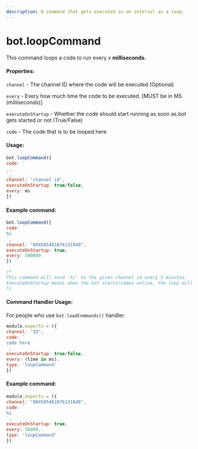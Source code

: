 ```yaml
---
description: A command that gets executed in an interval as a loop.
---
```


# bot.loopCommand

This command loops a code to run every x **milliseconds.**

#### Properties:
`channel` - The channel ID where the code will be executed (Optional)

`every` - Every how much time the code to be executed. [MUST be in MS (milliseconds)]

`executeOnStartup` - Whether the code should start running as soon as bot gets started or not (True/False)

`code` - The code that is to be looped here

#### Usage:

```javascript
bot.loopCommand({
code: `
...
`,
channel: "channel id",
executeOnStartup: true/false,
every: ms
})
```

#### Example command:

```javascript
bot.loopCommand({
code: `
hi
`,
channel: "804505461076131840",
executeOnStartup: true,
every: 500000
})

/*
This command will send 'hi' to the given channel id every 5 minutes. 
ExecuteOnStartup means when the bot starts/comes online, the loop will start
*/
```

#### Command Handler Usage:
For people who use `bot.loadCommands()` handler.
```javascript
module.exports = ({
channel: "ID",
code: `
code here
`,
executeOnStartup: true/false,
every: (time in ms),
type: 'loopCommand'
})
```
#### Example command:

```javascript
module.exports = ({
channel: "804505461076131840",
code: `
hi
`,
executeOnStartup: true,
every: 50000,
type: 'loopCommand'
})
```
